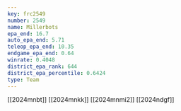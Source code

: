 ```yaml
---
key: frc2549
number: 2549
name: Millerbots
epa_end: 16.7
auto_epa_end: 5.71
teleop_epa_end: 10.35
endgame_epa_end: 0.64
winrate: 0.4048
district_epa_rank: 644
district_epa_percentile: 0.6424
type: Team
---
```

[[2024mnbt]]
[[2024mnkk]]
[[2024mnmi2]]
[[2024ndgf]]
